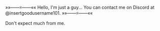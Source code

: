 »»——⍟——«« Hello, I'm just a guy... You can contact me on Discord at @insertgoodusername101. »»——⍟——««

Don't expect much from me.
